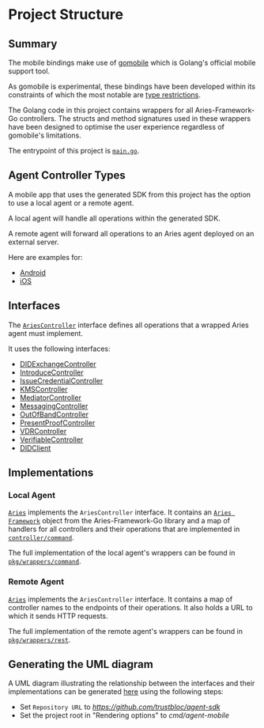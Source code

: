 # Project Structure

## Summary

The mobile bindings make use of [gomobile](https://github.com/golang/mobile) which is Golang's official mobile support tool.

As gomobile is experimental, these bindings have been developed within its constraints of which the most notable
are [type restrictions](https://godoc.org/golang.org/x/mobile/cmd/gobind#hdr-Type_restrictions).

The Golang code in this project contains wrappers for all Aries-Framework-Go controllers. 
The structs and method signatures used in these wrappers have been designed to optimise the user experience regardless
of gomobile's limitations.

The entrypoint of this project is [`main.go`](https://github.com/trustbloc/agent-sdk/blob/master/cmd/agent-mobile/main.go).

## Agent Controller Types

A mobile app that uses the generated SDK from this project has the option to use a local agent or a remote agent.

A local agent will handle all operations within the generated SDK.

A remote agent will forward all operations to an Aries agent deployed on an external server.

Here are examples for:

- [Android](https://github.com/trustbloc/aries-examples/blob/master/android/AriesDemo/app/src/main/java/com/github/trustbloc/ariesdemo/FirstFragment.java)
- [iOS](https://github.com/trustbloc/aries-examples/blob/master/ios/AriesDemo/AriesDemo/ViewController.m)

## Interfaces

The [`AriesController`](https://github.com/trustbloc/agent-sdk/blob/master/cmd/agent-mobile/pkg/api/api.go)
interface defines all operations that a wrapped Aries agent must implement.

It uses the following interfaces:

- [DIDExchangeController](https://github.com/trustbloc/agent-sdk/blob/master/cmd/agent-mobile/pkg/api/didexchange.go)
- [IntroduceController](https://github.com/trustbloc/agent-sdk/blob/master/cmd/agent-mobile/pkg/api/introduce.go)
- [IssueCredentialController](https://github.com/trustbloc/agent-sdk/blob/master/cmd/agent-mobile/pkg/api/issuecredential.go)
- [KMSController](https://github.com/trustbloc/agent-sdk/blob/master/cmd/agent-mobile/pkg/api/kms.go)
- [MediatorController](https://github.com/trustbloc/agent-sdk/blob/master/cmd/agent-mobile/pkg/api/mediator.go)
- [MessagingController](https://github.com/trustbloc/agent-sdk/blob/master/cmd/agent-mobile/pkg/api/messaging.go)
- [OutOfBandController](https://github.com/trustbloc/agent-sdk/blob/master/cmd/agent-mobile/pkg/api/outofband.go)
- [PresentProofController](https://github.com/trustbloc/agent-sdk/blob/master/cmd/agent-mobile/pkg/api/presentproof.go)
- [VDRController](https://github.com/trustbloc/agent-sdk/blob/master/cmd/agent-mobile/pkg/api/vdr.go)
- [VerifiableController](https://github.com/trustbloc/agent-sdk/blob/master/cmd/agent-mobile/pkg/api/verifiable.go)
- [DIDClient](https://github.com/trustbloc/agent-sdk/blob/master/cmd/agent-mobile/pkg/api/didclient.go)

## Implementations

### Local Agent

[`Aries`](https://github.com/trustbloc/agent-sdk/blob/master/cmd/agent-mobile/pkg/wrappers/command/aries.go)
implements the `AriesController` interface.
It contains an [`Aries Framework`](https://github.com/trustbloc/agent-sdk/blob/master/pkg/framework/aries/framework.go) 
object from the Aries-Framework-Go library and a map of handlers for all controllers and their operations that are implemented in
[`controller/command`](https://github.com/trustbloc/agent-sdk/tree/master/pkg/controller/command).

The full implementation of the local agent's wrappers can be found in
[`pkg/wrappers/command`](https://github.com/trustbloc/agent-sdk/tree/master/cmd/agent-mobile/pkg/wrappers/command).


### Remote Agent

[`Aries`](https://github.com/trustbloc/agent-sdk/blob/master/cmd/agent-mobile/pkg/wrappers/rest/aries.go)
implements the `AriesController` interface.
It contains a map of controller names to the endpoints of their operations. It also holds a URL to which it sends HTTP requests.

The full implementation of the remote agent's wrappers can be found in
[`pkg/wrappers/rest`](https://github.com/trustbloc/agent-sdk/tree/master/cmd/agent-mobile/pkg/wrappers/rest).

## Generating the UML diagram

A UML diagram illustrating the relationship between the interfaces and their implementations can be generated
[here](https://www.dumels.com/) using the following steps:
- Set `Repository URL` to _https://github.com/trustbloc/agent-sdk_
- Set the project root in "Rendering options" to _cmd/agent-mobile_